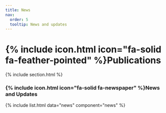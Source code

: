 ```yaml
---
title: News
nav:
  order: 5
  tooltip: News and updates
---
```


# {% include icon.html icon="fa-solid fa-feather-pointed" %}Publications

{% include section.html %}

###  {% include icon.html icon="fa-solid fa-newspaper" %}News and Updates

{% include list.html data="news" component="news" %}
